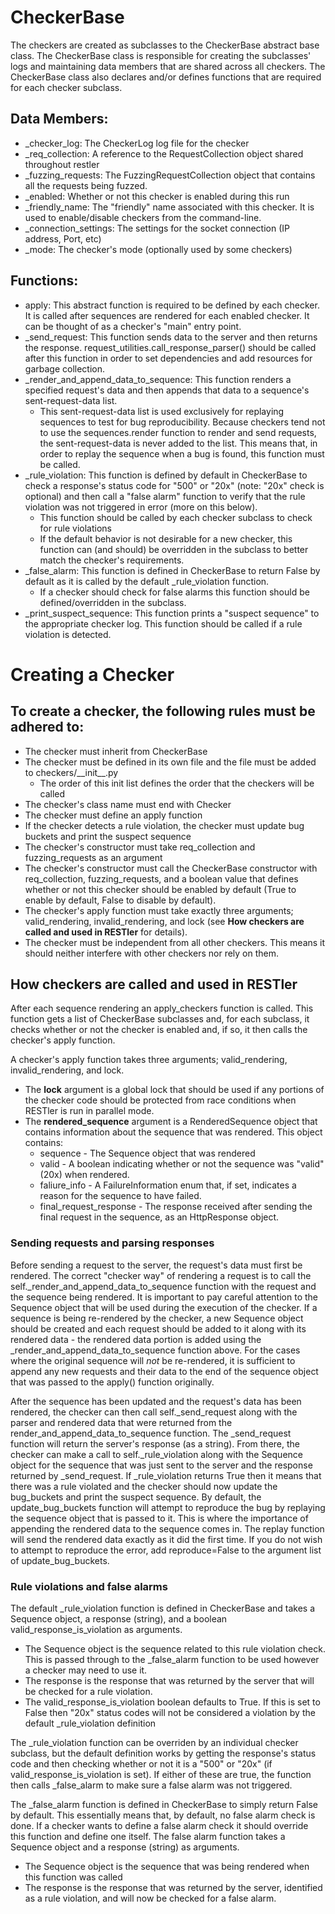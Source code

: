 # CheckerBase
The checkers are created as subclasses to the CheckerBase abstract base class.  The CheckerBase class is responsible for creating
the subclasses' logs and maintaining data members that are shared across all checkers.
The CheckerBase class also declares and/or defines functions that are required for each checker subclass.

## Data Members:
* _checker_log: The CheckerLog log file for the checker
* _req_collection: A reference to the RequestCollection object shared throughout restler
* _fuzzing_requests: The FuzzingRequestCollection object that contains all the requests being fuzzed.
* _enabled: Whether or not this checker is enabled during this run
* _friendly_name: The "friendly" name associated with this checker. It is used to enable/disable checkers from the command-line.
* _connection_settings: The settings for the socket connection (IP address, Port, etc)
* _mode: The checker's mode (optionally used by some checkers)

## Functions:
* apply: This abstract function is required to be defined by each checker. It is called after sequences are rendered for each enabled
checker. It can be thought of as a checker's "main" entry point.
* _send_request: This function sends data to the server and then returns the response. request_utilities.call_response_parser() should be called after this function
in order to set dependencies and add resources for garbage collection.
* _render_and_append_data_to_sequence: This function renders a specified request's data and then appends that data to a sequence's
sent-request-data list.
  * This sent-request-data list is used exclusively for replaying sequences to test for bug reproducibility. Because checkers tend not
  to use the sequences.render function to render and send requests, the sent-request-data is never added to the list. This means that,
  in order to replay the sequence when a bug is found, this function must be called.
* _rule_violation: This function is defined by default in CheckerBase to check a response's status code for "500" or "20x" (note: "20x"
check is optional) and then call a "false alarm" function to verify that the rule violation was not triggered in error (more on this below).
  * This function should be called by each checker subclass to check for rule violations
  * If the default behavior is not desirable for a new checker, this function can (and should) be overridden in the subclass to better
  match the checker's requirements.
* _false_alarm: This function is defined in CheckerBase to return False by default as it is called by the default _rule_violation function.
  * If a checker should check for false alarms this function should be defined/overridden in the subclass.
* _print_suspect_sequence: This function prints a "suspect sequence" to the appropriate checker log. This function should be called if a
rule violation is detected.

# Creating a Checker
## To create a checker, the following rules must be adhered to:
* The checker must inherit from CheckerBase
* The checker must be defined in its own file and the file must be added to checkers/\_\_init\_\_.py
  * The order of this init list defines the order that the checkers will be called
* The checker's class name must end with Checker
* The checker must define an apply function
* If the checker detects a rule violation, the checker must update bug buckets and print the suspect sequence
* The checker's constructor must take req_collection and fuzzing_requests as an argument
* The checker's constructor must call the CheckerBase constructor with req_collection, fuzzing_requests, and a boolean value that defines whether or not this checker
should be enabled by default (True to enable by default, False to disable by default).
* The checker's apply function must take exactly three arguments; valid_rendering, invalid_rendering, and lock
(see __How checkers are called and used in RESTler__ for details).
* The checker must be independent from all other checkers. This means it should neither interfere with other checkers nor rely on them.

## How checkers are called and used in RESTler
After each sequence rendering an apply_checkers function is called. This function gets a list of CheckerBase subclasses and, for each
subclass, it checks whether or not the checker is enabled and, if so, it then calls the checker's apply function.

A checker's apply function takes three arguments; valid_rendering, invalid_rendering, and lock. <br/>
* The __lock__ argument is a global lock that should be used if any portions of the checker code should be protected from
race conditions when RESTler is run in parallel mode. <br/>
* The __rendered_sequence__ argument is a RenderedSequence object that contains information about the sequence that was rendered.
This object contains:
  * sequence - The Sequence object that was rendered
  * valid - A boolean indicating whether or not the sequence was "valid" (20x) when rendered.
  * faliure_info - A FailureInformation enum that, if set, indicates a reason for the sequence to have failed.
  * final_request_response - The response received after sending the final request in the sequence, as an HttpResponse object.

### Sending requests and parsing responses
Before sending a request to the server, the request's data must first be rendered. The correct "checker way" of rendering a
request is to call the self._render_and_append_data_to_sequence function with the request and the sequence being rendered.
It is important to pay careful attention to the Sequence object that will be used during the execution of the checker. If a
sequence is being re-rendered by the checker, a new Sequence object should be created and each request should be added to it along
with its rendered data - the rendered data portion is added using the _render_and_append_data_to_sequence function above. For the
cases where the original sequence will _not_ be re-rendered, it is sufficient to append any new requests and their data to the end
of the sequence object that was passed to the apply() function originally.

After the sequence has been updated and the request's data has been rendered, the checker can then call self._send_request along
with the parser and rendered data that were returned from the render_and_append_data_to_sequence function. The _send_request function
will return the server's response (as a string). From there, the checker can make a call to self._rule_violation along with the
Sequence object for the sequence that was just sent to the server and the response returned by _send_request. If _rule_violation
returns True then it means that there was a rule violated and the checker should now update the bug_buckets and print the suspect
sequence. By default, the update_bug_buckets function will attempt to reproduce the bug by replaying the sequence object that is
passed to it. This is where the importance of appending the rendered data to the sequence comes in. The replay function will send the
rendered data exactly as it did the first time. If you do not wish to attempt to reproduce the error, add reproduce=False to the
argument list of update_bug_buckets.

### Rule violations and false alarms
The default _rule_violation function is defined in CheckerBase and takes a Sequence object, a response (string), and a boolean
valid_response_is_violation as arguments.
* The Sequence object is the sequence related to this rule violation check. This is passed through to the _false_alarm function
to be used however a checker may need to use it.
* The response is the response that was returned by the server that will be checked for a rule violation.
* The valid_response_is_violation boolean defaults to True. If this is set to False then "20x" status codes will not be considered
a violation by the default _rule_violation definition

The _rule_violation function can be overriden by an individual checker subclass, but the default definition works by getting the response's
status code and then checking whether or not it is a "500" or "20x" (if valid_response_is_violation is set).  If either of these are true,
the function then calls _false_alarm to make sure a false alarm was not triggered.

The _false_alarm function is defined in CheckerBase to simply return False by default. This essentially means that, by default, no false
alarm check is done.  If a checker wants to define a false alarm check it should override this function and define one itself.
The false alarm function takes a Sequence object and a response (string) as arguments.
* The Sequence object is the sequence that was being rendered when this function was called
* The response is the response that was returned by the server, identified as a rule violation, and will now be checked for a false alarm.




